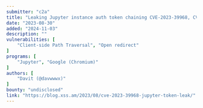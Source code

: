 ```yaml
---
submitter: "c2a"
title: "Leaking Jupyter instance auth token chaining CVE-2023-39968, CVE-2024-22421 and a chromium bug"
date: "2023-08-30"
added: "2024-11-03"
description: ""
vulnerabilities: [
    "Client-side Path Traversal", "Open redirect"
]
programs: [
    "Jupyter", "Google (Chromium)"
]
authors: [
    "Davit (@davwwwx)"
]
bounty: "undisclosed"
link: "https://blog.xss.am/2023/08/cve-2023-39968-jupyter-token-leak/"
---
```




